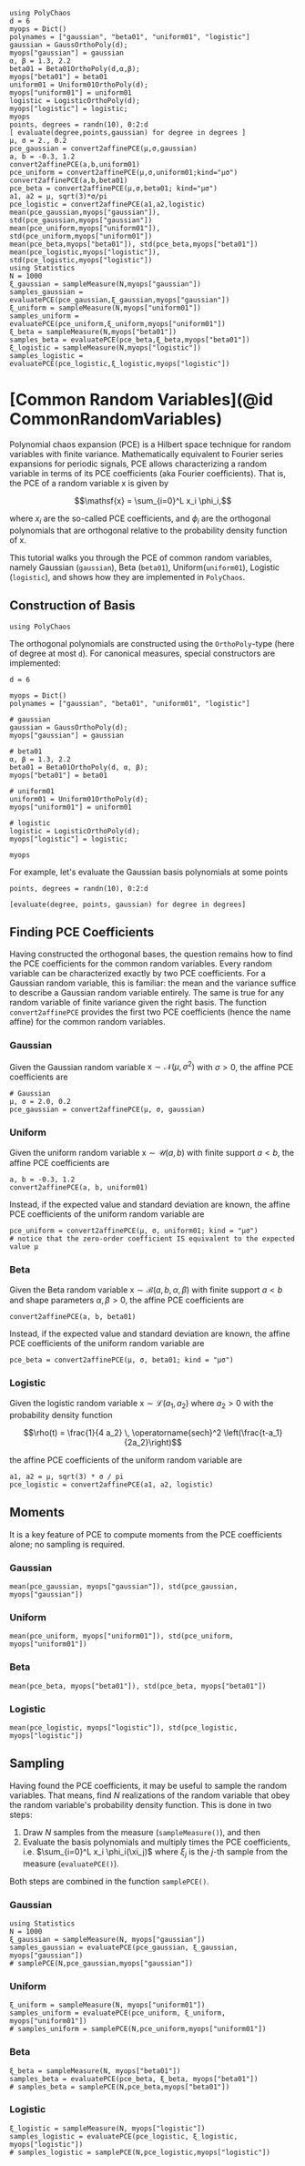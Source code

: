 ```@setup mysetup
using PolyChaos
d = 6
myops = Dict()
polynames = ["gaussian", "beta01", "uniform01", "logistic"]
gaussian = GaussOrthoPoly(d);
myops["gaussian"] = gaussian
α, β = 1.3, 2.2
beta01 = Beta01OrthoPoly(d,α,β);
myops["beta01"] = beta01
uniform01 = Uniform01OrthoPoly(d);
myops["uniform01"] = uniform01
logistic = LogisticOrthoPoly(d);
myops["logistic"] = logistic;
myops
points, degrees = randn(10), 0:2:d
[ evaluate(degree,points,gaussian) for degree in degrees ]
μ, σ = 2., 0.2
pce_gaussian = convert2affinePCE(μ,σ,gaussian)
a, b = -0.3, 1.2
convert2affinePCE(a,b,uniform01)
pce_uniform = convert2affinePCE(μ,σ,uniform01;kind="μσ")
convert2affinePCE(a,b,beta01)
pce_beta = convert2affinePCE(μ,σ,beta01; kind="μσ")
a1, a2 = μ, sqrt(3)*σ/pi
pce_logistic = convert2affinePCE(a1,a2,logistic)
mean(pce_gaussian,myops["gaussian"]), std(pce_gaussian,myops["gaussian"])
mean(pce_uniform,myops["uniform01"]), std(pce_uniform,myops["uniform01"])
mean(pce_beta,myops["beta01"]), std(pce_beta,myops["beta01"])
mean(pce_logistic,myops["logistic"]), std(pce_logistic,myops["logistic"])
using Statistics
N = 1000
ξ_gaussian = sampleMeasure(N,myops["gaussian"])
samples_gaussian = evaluatePCE(pce_gaussian,ξ_gaussian,myops["gaussian"])
ξ_uniform = sampleMeasure(N,myops["uniform01"])
samples_uniform = evaluatePCE(pce_uniform,ξ_uniform,myops["uniform01"])
ξ_beta = sampleMeasure(N,myops["beta01"])
samples_beta = evaluatePCE(pce_beta,ξ_beta,myops["beta01"])
ξ_logistic = sampleMeasure(N,myops["logistic"])
samples_logistic = evaluatePCE(pce_logistic,ξ_logistic,myops["logistic"])

```

# [Common Random Variables](@id CommonRandomVariables)

Polynomial chaos expansion (PCE) is a Hilbert space technique for random variables with finite variance.
Mathematically equivalent to Fourier series expansions for periodic signals, PCE allows characterizing a random variable in terms of its PCE coefficients (aka Fourier coefficients).
That is, the PCE of a random variable $\mathsf{x}$ is given by

```math
\mathsf{x} = \sum_{i=0}^L x_i \phi_i,
```

where $x_i$ are the so-called PCE coefficients, and $\phi_i$ are the orthogonal polynomials that are orthogonal relative to the probability density function of $\mathsf{x}$.

This tutorial walks you through the PCE of common random variables, namely Gaussian (`gaussian`), Beta (`beta01`), Uniform(`uniform01`), Logistic (`logistic`), and shows how they are implemented in `PolyChaos`.

## Construction of Basis

```@example mysetup
using PolyChaos
```

The orthogonal polynomials are constructed using the `OrthoPoly`-type (here of degree at most `d`). For canonical measures, special constructors are implemented:

```@example mysetup
d = 6

myops = Dict()
polynames = ["gaussian", "beta01", "uniform01", "logistic"]

# gaussian
gaussian = GaussOrthoPoly(d);
myops["gaussian"] = gaussian

# beta01
α, β = 1.3, 2.2
beta01 = Beta01OrthoPoly(d, α, β);
myops["beta01"] = beta01

# uniform01
uniform01 = Uniform01OrthoPoly(d);
myops["uniform01"] = uniform01

# logistic
logistic = LogisticOrthoPoly(d);
myops["logistic"] = logistic;

myops
```

For example, let's evaluate the Gaussian basis polynomials at some points

```@example mysetup
points, degrees = randn(10), 0:2:d

[evaluate(degree, points, gaussian) for degree in degrees]
```

## Finding PCE Coefficients

Having constructed the orthogonal bases, the question remains how to find the PCE coefficients for the common random variables.
Every random variable can be characterized exactly by two PCE coefficients.
For a Gaussian random variable, this is familiar: the mean and the variance suffice to describe a Gaussian random variable entirely.
The same is true for any random variable of finite variance given the right basis.
The function `convert2affinePCE` provides the first two PCE coefficients (hence the name affine) for the common random variables.

### Gaussian

Given the Gaussian random variable $\mathsf{x} \sim \mathcal{N}(\mu, \sigma^2)$ with $\sigma > 0$, the affine PCE coefficients are

```@example mysetup
# Gaussian
μ, σ = 2.0, 0.2
pce_gaussian = convert2affinePCE(μ, σ, gaussian)
```

### Uniform

Given the uniform random variable $\mathsf{x} \sim \mathcal{U}(a, b)$ with finite support $a<b$, the affine PCE coefficients are

```@example mysetup
a, b = -0.3, 1.2
convert2affinePCE(a, b, uniform01)
```

Instead, if the expected value and standard deviation are known, the affine PCE coefficients of the uniform random variable are

```@example mysetup
pce_uniform = convert2affinePCE(μ, σ, uniform01; kind = "μσ")
# notice that the zero-order coefficient IS equivalent to the expected value μ
```

### Beta

Given the Beta random variable $\mathsf{x} \sim \mathcal{B}(a, b, \alpha, \beta)$ with finite support $a<b$ and shape parameters $\alpha, \beta > 0$, the affine PCE coefficients are

```@example mysetup
convert2affinePCE(a, b, beta01)
```

Instead, if the expected value and standard deviation are known, the affine PCE coefficients of the uniform random variable are

```@example mysetup
pce_beta = convert2affinePCE(μ, σ, beta01; kind = "μσ")
```

### Logistic

Given the logistic random variable $\mathsf{x} \sim \mathcal{L}(a_1,a_2)$ where $a_2>0$ with the probability density function

```math
\rho(t) = \frac{1}{4 a_2} \, \operatorname{sech}^2 \left(\frac{t-a_1}{2a_2}\right)
```

the affine PCE coefficients of the uniform random variable are

```@example mysetup
a1, a2 = μ, sqrt(3) * σ / pi
pce_logistic = convert2affinePCE(a1, a2, logistic)
```

## Moments

It is a key feature of PCE to compute moments from the PCE coefficients alone; no sampling is required.

### Gaussian

```@example mysetup
mean(pce_gaussian, myops["gaussian"]), std(pce_gaussian, myops["gaussian"])
```

### Uniform

```@example mysetup
mean(pce_uniform, myops["uniform01"]), std(pce_uniform, myops["uniform01"])
```

### Beta

```@example mysetup
mean(pce_beta, myops["beta01"]), std(pce_beta, myops["beta01"])
```

### Logistic

```@example mysetup
mean(pce_logistic, myops["logistic"]), std(pce_logistic, myops["logistic"])
```

## Sampling

Having found the PCE coefficients, it may be useful to sample the random variables.
That means, find $N$ realizations of the random variable that obey the random variable's probability density function.
This is done in two steps:

 1. Draw $N$ samples from the measure (`sampleMeasure()`), and then
 2. Evaluate the basis polynomials and multiply times the PCE coefficients, i.e. $\sum_{i=0}^L x_i \phi_i(\xi_j)$ where $\xi_j$ is the $j$-th sample from the measure (`evaluatePCE()`).

Both steps are combined in the function `samplePCE()`.

### Gaussian

```@example mysetup
using Statistics
N = 1000
ξ_gaussian = sampleMeasure(N, myops["gaussian"])
samples_gaussian = evaluatePCE(pce_gaussian, ξ_gaussian, myops["gaussian"])
# samplePCE(N,pce_gaussian,myops["gaussian"])
```

### Uniform

```@example mysetup
ξ_uniform = sampleMeasure(N, myops["uniform01"])
samples_uniform = evaluatePCE(pce_uniform, ξ_uniform, myops["uniform01"])
# samples_uniform = samplePCE(N,pce_uniform,myops["uniform01"])
```

### Beta

```@example mysetup
ξ_beta = sampleMeasure(N, myops["beta01"])
samples_beta = evaluatePCE(pce_beta, ξ_beta, myops["beta01"])
# samples_beta = samplePCE(N,pce_beta,myops["beta01"])
```

### Logistic

```@example mysetup
ξ_logistic = sampleMeasure(N, myops["logistic"])
samples_logistic = evaluatePCE(pce_logistic, ξ_logistic, myops["logistic"])
# samples_logistic = samplePCE(N,pce_logistic,myops["logistic"])
```
